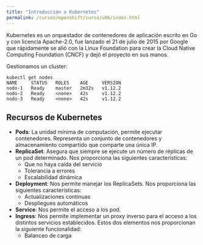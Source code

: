 ```yaml
---
title: "Introducción a Kubernetes"
permalink: /cursos/openshift/curso/u06/index.html
---
```


Kubernetes es un orquestador de contenedores de aplicación escrito en Go y con licencia Apache-2.0, fue lanzado el 21 de julio de 2015 por Google que rápidamente se alió con la Linux Foundation para crear la Cloud Native Computing Foundation (CNCF) y dejó el proyecto en sus manos.

Gestionamos un cluster:

    kubectl get nodes
    NAME     STATUS   ROLES    AGE     VERSION
    nodo-1   Ready    master   2m32s   v1.12.2
    nodo-2   Ready    <none>   42s     v1.12.2
    nodo-3   Ready    <none>   42s     v1.12.2

## Recursos de Kubernetes

* **Pods**: La unidad mínima de computación, permite ejecutar contenedores. Representa un conjunto de contenedores y almacenamiento compartido que comparte una única IP.
* **ReplicaSet**: Asegura que siempre se ejecute un número de réplicas de un pod determinado. Nos proporciona las siguientes características:
    * Que no haya caída del servicio
    * Tolerancia a errores
    * Escalabilidad dinámica
* **Deployment**: Nos permite manejar los ReplicaSets. Nos proporciona las siguientes características:
    * Actualizaciones continuas
    * Despliegues automáticos
* **Service**: Nos permite el acceso a los pod.
* **Ingress**: Nos permite implementar un proxy inverso para el acceso a los distintos servicios establecidos. Estos dos elementos nos proporcionan la siguiente funcionalidad:
    * Balanceo de carga

